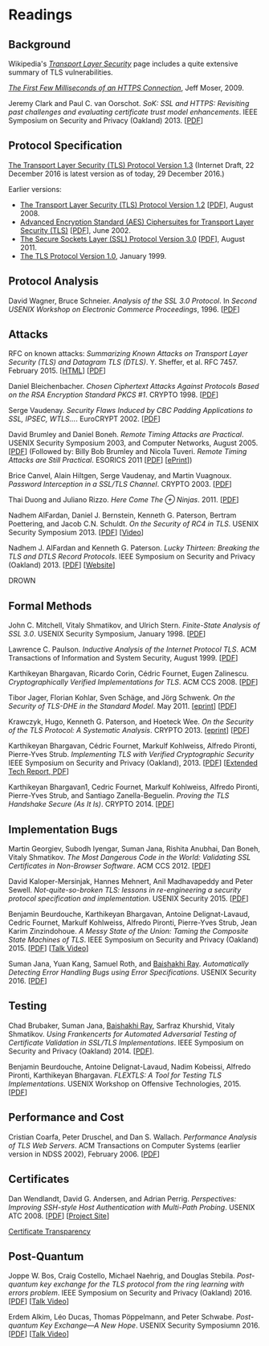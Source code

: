 # Readings

## Background

Wikipedia's [_Transport Layer
Security_](https://en.wikipedia.org/wiki/Transport_Layer_Security)
page includes a quite extensive summary of TLS vulnerabilities.

[_The First Few Milliseconds of an HTTPS Connection_](http://www.moserware.com/2009/06/first-few-milliseconds-of-https.html), Jeff Moser, 2009.

Jeremy Clark and Paul C. van Oorschot. _SoK: SSL and HTTPS: Revisiting
past challenges and evaluating certificate trust model
enhancements_. IEEE Symposium on Security and Privacy (Oakland) 2013.
[[PDF](/docs/soktls.pdf)]

## Protocol Specification

[The Transport Layer Security (TLS) Protocol Version
1.3](https://tlswg.github.io/tls13-spec/) (Internet Draft, 22 December
2016 is latest version as of today, 29 December 2016.)

Earlier versions:

- [The Transport Layer Security (TLS) Protocol Version 1.2](https://tools.ietf.org/html/rfc5246) [[PDF](https://tools.ietf.org/pdf/rfc5246.pdf)], August 2008.
- [Advanced Encryption Standard (AES) Ciphersuites for Transport Layer Security (TLS)](https://tools.ietf.org/html/rfc3268) [[PDF](https://tools.ietf.org/pdf/rfc3268.pdf)], June 2002.
- [The Secure Sockets Layer (SSL) Protocol Version 3.0](https://tools.ietf.org/html/rfc6101) [[PDF](https://tools.ietf.org/pdf/rfc6101.pdf)], August 2011.
- [The TLS Protocol Version 1.0](https://datatracker.ietf.org/doc/rfc2246/), January 1999.


## Protocol Analysis

David Wagner, Bruce Schneier. _Analysis of the SSL 3.0 Protocol_.  In
_Second USENIX Workshop on Electronic Commerce Proceedings_,
1996. [[PDF](/docs/analysisssl3.pdf)]

## Attacks

RFC on known attacks: _Summarizing Known Attacks on Transport Layer Security (TLS) and Datagram TLS (DTLS)_. Y. Sheffer, et al. RFC 7457. February 2015. [[HTML](https://tools.ietf.org/html/rfc7457)] [[PDF](https://tools.ietf.org/pdf/rfc7457.pdf)]

Daniel Bleichenbacher. _Chosen Ciphertext Attacks Against Protocols Based on the RSA Encryption Standard PKCS \#1_. CRYPTO 1998. [[PDF](http://archiv.infsec.ethz.ch/education/fs08/secsem/Bleichenbacher98.pdf)]

Serge Vaudenay. _Security Flaws Induced by CBC Padding Applications to
SSL, IPSEC, WTLS..._. EuroCRYPT
2002. [[PDF](http://www.iacr.org/cryptodb/archive/2002/EUROCRYPT/2850/2850.pdf)]

David Brumley and Daniel Boneh. _Remote Timing Attacks are Practical_.  USENIX Security Symposium 2003, and Computer Networks, August 2005. [[PDF](/docs/remotetiming.pdf)]  (Followed by: Billy Bob Brumley and Nicola Tuveri. _Remote Timing Attacks are Still Practical_. ESORICS 2011 [[PDF](https://eprint.iacr.org/2011/232.pdf)] [[ePrint](https://eprint.iacr.org/2011/232)])
 
Brice Canvel, Alain Hiltgen, Serge Vaudenay, and Martin Vuagnoux. _Password Interception in a SSL/TLS Channel_. CRYPTO 2003. [[PDF](http://www.iacr.org/cryptodb/archive/2003/CRYPTO/1069/1069.pdf)]


Thai Duong and Juliano Rizzo. _Here Come The &oplus; Ninjas_.  2011. [[PDF](/docs/beast.pdf)]

Nadhem AlFardan, Daniel J. Bernstein, Kenneth G. Paterson, Bertram Poettering, and Jacob C.N. Schuldt.
_On the Security of RC4 in TLS_. USENIX Security Symposium 2013. [[PDF](https://www.usenix.org/system/files/conference/usenixsecurity13/sec13-paper_alfardan.pdf)] [[Video](https://www.usenix.org/conference/usenixsecurity13/technical-sessions/paper/alFardan)]

Nadhem J. AlFardan and Kenneth G. Paterson. _Lucky Thirteen: Breaking the TLS and DTLS Record Protocols_. IEEE Symposium on Security and Privacy (Oakland) 2013. [[PDF](http://www.isg.rhul.ac.uk/tls/TLStiming.pdf)] [[Website](http://www.isg.rhul.ac.uk/tls/Lucky13.html)]

DROWN


## Formal Methods

John C. Mitchell, Vitaly Shmatikov, and Ulrich Stern. _Finite-State Analysis of SSL 3.0_. USENIX Security Symposium, January 1998. [[PDF](/docs/finitestate.pdf)]

Lawrence C. Paulson. _Inductive Analysis of the Internet Protocol TLS_. ACM Transactions of Information and System Security, August 1999. [[PDF](/docs/inductiveanalysis.pdf)]

Karthikeyan Bhargavan, Ricardo Corin, Cédric Fournet, Eugen Zalinescu.
_Cryptographically Verified Implementations for TLS_. ACM CCS
2008. [[PDF](/docs/verifiedtls.pdf)]

Tibor Jager, Florian Kohlar, Sven Schäge, and Jörg Schwenk. _On the Security of TLS-DHE in the Standard Model_. May 2011. [[eprint](https://eprint.iacr.org/2011/219)] [[PDF](https://eprint.iacr.org/2011/219.pdf)]

Krawczyk, Hugo, Kenneth G. Paterson, and Hoeteck Wee. _On the Security of the TLS Protocol: A Systematic Analysis_. CRYPTO 2013. 
[[eprint](http://eprint.iacr.org/2013/339)]
[[PDF](http://eprint.iacr.org/2013/339.pdf)]


Karthikeyan Bhargavan, Cédric Fournet, Markulf Kohlweiss, Alfredo Pironti, Pierre-Yves Strub. _Implementing TLS with Verified Cryptographic Security_
IEEE Symposium on Security and Privacy (Oakland), 2013. [[PDF](/docs/mitls.pdf)] [[Extended Tech Report, PDF](/docs/mitlstr.pdf)]

Karthikeyan Bhargavan1, Cedric Fournet, Markulf Kohlweiss, Alfredo Pironti, Pierre-Yves Strub, and Santiago Zanella-Beguelin. _Proving the TLS Handshake Secure (As It Is)_. CRYPTO 2014. [[PDF](/docs/provinghandshake.pdf)]

## Implementation Bugs

Martin Georgiev, Subodh Iyengar, Suman Jana, Rishita Anubhai, Dan
Boneh, Vitaly Shmatikov. _The Most Dangerous Code in the World:
Validating SSL Certificates in Non-Browser Software_.  ACM CCS 2012.
[[PDF](/docs/mostdangerouscode.pdf)]

David Kaloper-Mersinjak, Hannes Mehnert, Anil Madhavapeddy and Peter Sewell. _Not-quite-so-broken TLS: lessons in re-engineering a security protocol
specification and implementation_. USENIX Security 2015. [[PDF](/docs/nqsbtls.pdf)]

Benjamin Beurdouche, Karthikeyan Bhargavan, Antoine Delignat-Lavaud,
Cedric Fournet, Markulf Kohlweiss, Alfredo Pironti, Pierre-Yves Strub,
Jean Karim Zinzindohoue. _A Messy State of the Union: Taming the
Composite State Machines of TLS_.  IEEE Symposium on Security and
Privacy (Oakland) 2015. [[PDF](/docs/mitlsunion.pdf)] [[Talk Video](https://www.youtube.com/watch?v=rELp9-oFAw0)]

Suman Jana, Yuan Kang, Samuel Roth, and [Baishakhi Ray](http://rayb.info/). _Automatically Detecting Error Handling Bugs using Error Specifications_. USENIX Security 2016. [[PDF](/docs/epex.pdf)]

## Testing

Chad Brubaker, Suman Jana, [Baishakhi Ray](http://rayb.info/), Sarfraz Khurshid, Vitaly Shmatikov.
_Using Frankencerts for Automated Adversarial Testing of Certificate Validation in SSL/TLS Implementations_. IEEE Symposium on Security and Privacy (Oakland) 2014. [[PDF](/docs/frankencerts.pdf)]. 

Benjamin Beurdouche, Antoine Delignat-Lavaud, Nadim Kobeissi, Alfredo Pironti, Karthikeyan Bhargavan. _FLEXTLS: A Tool for Testing TLS Implementations_.
USENIX Workshop on Offensive Technologies, 2015. [[PDF](/docs/flextls.pdf)]

## Performance and Cost

Cristian Coarfa, Peter Druschel, and Dan S. Wallach. _Performance Analysis of TLS Web Servers_.  ACM Transactions on Computer Systems (earlier version in NDSS 2002), February 2006. [[PDF](/docs/performance.pdf)]

## Certificates

Dan Wendlandt, David G. Andersen, and Adrian Perrig. _Perspectives: Improving SSH-style Host Authentication with
Multi-Path Probing_. USENIX ATC 2008. [[PDF](/docs/perspectives.pdf)] [[Project Site](https://perspectives-project.org/)]

[Certificate Transparency](https://www.certificate-transparency.org/)

## Post-Quantum

Joppe W. Bos, Craig Costello, Michael Naehrig, and Douglas
Stebila. _Post-quantum key exchange for the TLS protocol from the ring
learning with errors problem_.  IEEE Symposium on Security and Privacy (Oakland) 2016.
[[PDF](http://eprint.iacr.org/2014/599.pdf)] [[Talk Video](https://www.youtube.com/watch?v=BCmSzzQ2ges)]

Erdem Alkim, Léo Ducas, Thomas Pöppelmann, and Peter Schwabe.
_Post-quantum Key Exchange—A New Hope_.  USENIX Security Symposiumn 2016. [[PDF](https://www.usenix.org/system/files/conference/usenixsecurity16/sec16_paper_alkim.pdf)] [[Talk Video](https://www.usenix.org/conference/usenixsecurity16/technical-sessions/presentation/alkim)]
